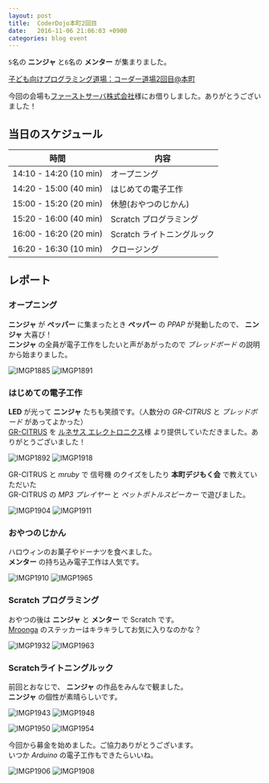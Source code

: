 ```yaml
---
layout: post
title:  CoderDojo本町2回目
date:   2016-11-06 21:06:03 +0900
categories: blog event
---
```


`5`名の **ニンジャ** と`6`名の **メンター** が集まりました。

[子ども向けプログラミング道場：コーダー道場2回目@本町](https://manage.doorkeeper.jp/groups/coderdojo-hommachi/events/52898)

今回の会場も[ファーストサーバ株式会社](https://www.firstserver.co.jp/)様にお借りしました。ありがとうございました！

## 当日のスケジュール

時間                   | 内容
-----------------------|------
14:10 - 14:20 (10 min) | オープニング
14:20 - 15:00 (40 min) | はじめての電子工作
15:00 - 15:20 (20 min) | 休憩(おやつのじかん)
15:20 - 16:00 (40 min) | Scratch プログラミング
16:00 - 16:20 (20 min) | Scratch ライトニングルック
16:20 - 16:30 (10 min) | クロージング

## レポート

### オープニング

**ニンジャ**  が **ペッパー** に集まったとき **ペッパー** の *PPAP* が発動したので、 **ニンジャ** 大喜び！  
**ニンジャ** の全員が電子工作をしたいと声があがったので *ブレッドボード* の説明から始まりました。

![IMGP1885](/assets/img/2016-11-06/IMGP1885.JPG)
![IMGP1891](/assets/img/2016-11-06/IMGP1891.JPG)

### はじめての電子工作

**LED** が光って **ニンジャ** たちも笑顔です。（人数分の *GR-CITRUS* と *ブレッドボード* があってよかった）  
[GR-CITRUS](http://gadget.renesas.com/ja/product/citrus.html) を [ルネサス エレクトロニクス](https://www.renesas.com/ja-jp/)様 より提供していただきました。ありがとうございました！

![IMGP1892](/assets/img/2016-11-06/IMGP1892.JPG)
![IMGP1918](/assets/img/2016-11-06/IMGP1918.JPG)

GR-CITRUS と *mruby* で 信号機 のクイズをしたり **本町デジもく会** で教えていただいた  
GR-CITRUS の *MP3 プレイヤー* と *ペットボトルスピーカー* で遊びました。

![IMGP1904](/assets/img/2016-11-06/IMGP1904.JPG)
![IMGP1911](/assets/img/2016-11-06/IMGP1911.JPG)

###  おやつのじかん

ハロウィンのお菓子やドーナツを食べました。  
**メンター** の持ち込み電子工作は人気です。

![IMGP1910](/assets/img/2016-11-06/IMGP1910.JPG)
![IMGP1965](/assets/img/2016-11-06/IMGP1965.JPG)

### Scratch プログラミング

おやつの後は **ニンジャ** と **メンター** で Scratch です。  
[Mroonga](http://mroonga.org/ja/) のステッカーはキラキラしてお気に入りなのかな？

![IMGP1932](/assets/img/2016-11-06/IMGP1932.JPG)
![IMGP1963](/assets/img/2016-11-06/IMGP1963.JPG)

### Scratchライトニングルック

前回とおなじで、 **ニンジャ** の作品をみんなで観ました。  
**ニンジャ** の個性が素晴らしいです。

![IMGP1943](/assets/img/2016-11-06/IMGP1943.JPG)
![IMGP1948](/assets/img/2016-11-06/IMGP1948.JPG)

![IMGP1950](/assets/img/2016-11-06/IMGP1950.JPG)
![IMGP1954](/assets/img/2016-11-06/IMGP1954.JPG)

今回から募金を始めました。ご協力ありがとうございます。  
いつか *Arduino* の電子工作もできたらいいね。

![IMGP1906](/assets/img/2016-11-06/IMGP1906.JPG)
![IMGP1908](/assets/img/2016-11-06/IMGP1908.JPG)
